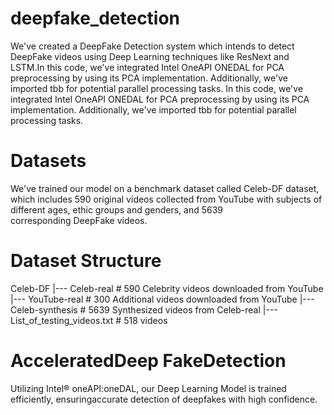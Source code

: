 # deepfake_detection
We've created a DeepFake Detection system which intends to detect DeepFake videos using Deep Learning techniques like ResNext and LSTM.In this code, we've integrated Intel OneAPI ONEDAL for PCA preprocessing by using its PCA implementation. Additionally, we've imported tbb for potential parallel processing tasks.
In this code, we've integrated Intel OneAPI ONEDAL for PCA preprocessing by using its PCA implementation. Additionally, we've imported tbb for potential parallel processing tasks. 

# Datasets
We've trained our model on a benchmark dataset called Celeb-DF dataset, which includes 590 original videos collected from YouTube with subjects of different ages, ethic groups and genders, and 5639 corresponding DeepFake videos.

# Dataset Structure
Celeb-DF
|--- Celeb-real # 590 Celebrity videos downloaded from YouTube
|--- YouTube-real # 300 Additional videos downloaded from YouTube
|--- Celeb-synthesis # 5639 Synthesized videos from Celeb-real
|--- List_of_testing_videos.txt # 518 videos

# AcceleratedDeep FakeDetection
Utilizing Intel® oneAPI:oneDAL, our Deep Learning Model is trained efficiently, ensuringaccurate detection of deepfakes with high confidence.
